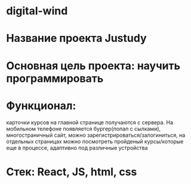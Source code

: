 # digital-wind

# Название проекта Justudy

# Основная цель проекта: научить программировать

# Функционал:
карточки курсов на главной странице получаются с сервера. На мобильном телефоне появляется бургер(попап с сылками), многостраничный сайт,
можно зарегистрироваться/залогиниться, на отдельных страницах можно посмотреть пройденый курсы/которые еще в процессе, адаптивно под различные устройства

# Стек: React, JS, html, css
